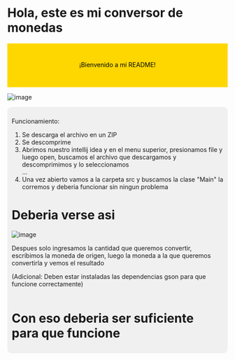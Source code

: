 <h1> Hola, este es mi conversor de monedas </h1>

<svg width="100%" height="100">
  <rect width="100%" height="100%" fill="#FFD700" />
  <text x="50%" y="50%" dominant-baseline="middle" text-anchor="middle" fill="#000">
    ¡Bienvenido a mi README!
  </text>
</svg>

 
![image](https://github.com/user-attachments/assets/328ee4fb-e777-4f98-9f3f-c086ab938968)

<div style="background-color: #f0f0f0; padding: 10px; border-radius: 10px;">

<p> Funcionamiento: </p>
<ol>
  <li> Se descarga el archivo en un ZIP</li>
  <li> Se descomprime </li>
        <li>Abrimos nuestro intellij idea y en el menu superior, presionamos file y luego open, buscamos el archivo que descargamos y descomprimimos y lo seleccionamos </li>
  ...
  <li> Una vez abierto vamos a la carpeta src y buscamos la clase 
          "Main" la corremos y deberia funcionar sin ningun problema</li>

        
</ol>

<h1> Deberia verse asi </h1>

![image](https://github.com/user-attachments/assets/5a07fd40-6c71-471d-9aea-46b76d88ab4e)

<p> Despues solo ingresamos la cantidad que queremos convertir, escribimos la moneda de origen, luego la moneda a la que queremos convertirla y vemos el resultado </p>

(Adicional: Deben estar instaladas las dependencias gson para que funcione correctamente)

<img src="https://i.pinimg.com/originals/80/66/e5/8066e5df061d27951e7ebfe0842a1e54.gif" alt="">


<h1> Con eso deberia ser suficiente para que funcione </h1>

</div>
